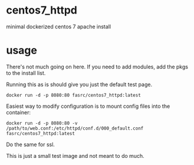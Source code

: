# centos7_httpd
minimal dockerized centos 7 apache install

# usage

There's not much going on here. If you need to add modules, add the pkgs to the install list.

Running this as is should give you just the default test page.

    docker run -d -p 8080:80 fasrc/centos7_httpd:latest

Easiest way to modify configuration is to mount config files into the container:

    docker run -d -p 8080:80 -v /path/to/web.conf:/etc/httpd/conf.d/000_default.conf fasrc/centos7_httpd:latest

Do the same for ssl.

This is just a small test image and not meant to do much.
